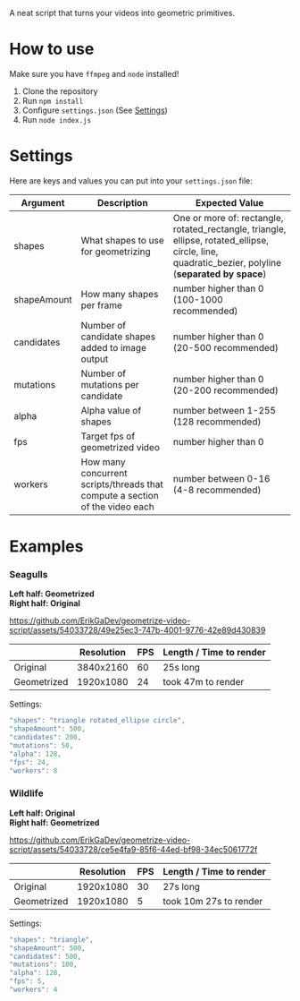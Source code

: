 A neat script that turns your videos into geometric primitives.

# How to use

Make sure you have `ffmpeg` and `node` installed!

1. Clone the repository
2. Run `npm install`
3. Configure `settings.json` (See [Settings](#Settings))
4. Run `node index.js`

# Settings

Here are keys and values you can put into your `settings.json` file:

| Argument    | Description                                                                  | Expected Value                                                                                                                                      |
| ----------- | ---------------------------------------------------------------------------- | --------------------------------------------------------------------------------------------------------------------------------------------------- |
| shapes      | What shapes to use for geometrizing                                          | One or more of: rectangle, rotated_rectangle, triangle, ellipse, rotated_ellipse, circle, line, quadratic_bezier, polyline (**separated by space**) |
| shapeAmount | How many shapes per frame                                                    | number higher than 0 (100-1000 recommended)                                                                                                         |
| candidates  | Number of candidate shapes added to image output                             | number higher than 0 (20-500 recommended)                                                                                                           |
| mutations   | Number of mutations per candidate                                            | number higher than 0 (20-200 recommended)                                                                                                           |
| alpha       | Alpha value of shapes                                                        | number between 1-255 (128 recommended)                                                                                                              |
| fps         | Target fps of geometrized video                                              | number higher than 0                                                                                                                                |
| workers     | How many concurrent scripts/threads that compute a section of the video each | number between 0-16 (4-8 recommended)                                                                                                               |

# Examples

### Seagulls

**Left half: Geometrized<br>Right half: Original**

https://github.com/ErikGaDev/geometrize-video-script/assets/54033728/49e25ec3-747b-4001-9776-42e89d430839

|             | Resolution | FPS | Length / Time to render |
| ----------- | ---------- | --- | ----------------------- |
| Original    | 3840x2160  | 60  | 25s long                |
| Geometrized | 1920x1080  | 24  | took 47m to render      |

Settings:

```h
"shapes": "triangle rotated_ellipse circle",
"shapeAmount": 500,
"candidates": 200,
"mutations": 50,
"alpha": 128,
"fps": 24,
"workers": 8
```

### Wildlife

**Left half: Original<br>Right half: Geometrized**

https://github.com/ErikGaDev/geometrize-video-script/assets/54033728/ce5e4fa9-85f6-44ed-bf98-34ec5061772f

|             | Resolution | FPS | Length / Time to render |
| ----------- | ---------- | --- | ----------------------- |
| Original    | 1920x1080  | 30  | 27s long                |
| Geometrized | 1920x1080  | 5   | took 10m 27s to render  |

Settings:

```h
"shapes": "triangle",
"shapeAmount": 500,
"candidates": 500,
"mutations": 100,
"alpha": 128,
"fps": 5,
"workers": 4
```
